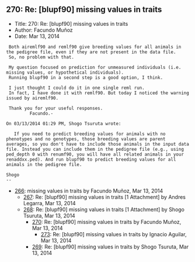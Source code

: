 ## 270: Re: [blupf90] missing values in traits

- Title: 270: Re: [blupf90] missing values in traits
- Author: Facundo Muñoz
- Date: Mar 13, 2014

```
 Both airemlf90 and remlf90 give breeding values for all animals in the pedigree file, even if they are not present in the data file.
 So, no problem with that.

 My question focused on prediction for unmeasured individuals (i.e. missing values, or hypothetical individuals).
 Running blupf90 in a second step is a good option, I think.

 I just thought I could do it in one single reml run.
 In fact, I have done it with remlf90. But today I noticed the warning issued by airemlf90.

 Thank you for your useful responses.
         Facundo.-

On 03/13/2014 01:29 PM, Shogo Tsuruta wrote:

   If you need to predict breeding values for animals with no phenotypes and no genotypes, those breeding values are parent averages, so you don't have to include those animals in the input data file. Instead you can include them in the pedigree file (e.g., using ped_depth 0 with renumf90, you will have all related animals in your renaddxx.ped). And run blupf90 to predict breeding values for all animals in the pedigree file.

Shogo
-- 
```

- [266](0266.md): missing values in traits by Facundo Muñoz, Mar 13, 2014
    - [267](0267.md): Re: [blupf90] missing values in traits [1 Attachment] by Andres Legarra, Mar 13, 2014
    - [268](0268.md): Re: [blupf90] missing values in traits [1 Attachment] by Shogo Tsuruta, Mar 13, 2014
        - [270](0270.md): Re: [blupf90] missing values in traits by Facundo Muñoz, Mar 13, 2014
            - [273](0273.md): Re: [blupf90] missing values in traits by Ignacio Aguilar, Mar 13, 2014
        - [269](0269.md): Re: [blupf90] missing values in traits by Shogo Tsuruta, Mar 13, 2014
